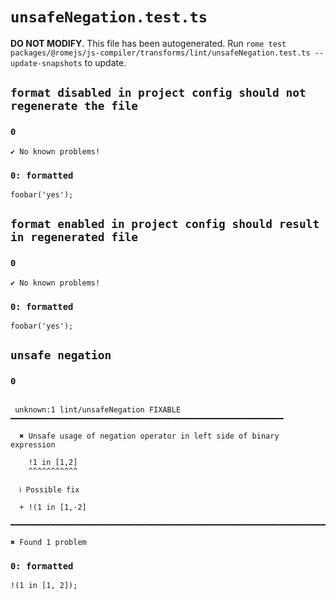 # `unsafeNegation.test.ts`

**DO NOT MODIFY**. This file has been autogenerated. Run `rome test packages/@romejs/js-compiler/transforms/lint/unsafeNegation.test.ts --update-snapshots` to update.

## `format disabled in project config should not regenerate the file`

### `0`

```
✔ No known problems!

```

### `0: formatted`

```
foobar('yes');

```

## `format enabled in project config should result in regenerated file`

### `0`

```
✔ No known problems!

```

### `0: formatted`

```
foobar('yes');

```

## `unsafe negation`

### `0`

```

 unknown:1 lint/unsafeNegation FIXABLE ━━━━━━━━━━━━━━━━━━━━━━━━━━━━━━━━━━━━━━━━━━━━━━━━━━━━━━━━━━━━━

  ✖ Unsafe usage of negation operator in left side of binary expression

    !1 in [1,2]
    ^^^^^^^^^^^ 

  ℹ Possible fix

  + !(1 in [1,·2]

━━━━━━━━━━━━━━━━━━━━━━━━━━━━━━━━━━━━━━━━━━━━━━━━━━━━━━━━━━━━━━━━━━━━━━━━━━━━━━━━━━━━━━━━━━━━━━━━━━━━

✖ Found 1 problem

```

### `0: formatted`

```
!(1 in [1, 2]);

```
